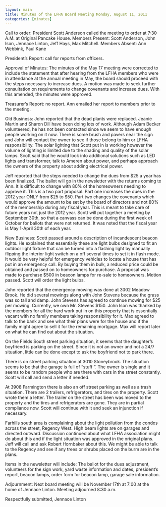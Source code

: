 ```yaml
---
layout: main
title: Minutes of the LFHA Board Meeting Monday, August 11, 2011
categories: [minutes]
---
```


Call to order:  President Scott Anderson called the meeting to order
at 7:30 A.M. at Original Pancake House. 
Members Present: Scott Anderson, John Ison, Jennace Linton, Jeff
Hays, Max Mitchell.
Members Absent: Ann Webbink, Paul Kane

President’s Report: call for reports from officers. 

Approval of Minutes:  The minutes of the May 17 meeting were
corrected to include the statement that after hearing from the LFHA
members who were in attendance at the annual meeting in May, the
board should proceed with the steps necessary to increase dues. A
motion was made to seek further consultation on requirements to
change covenants and increase dues. With this amended, the minutes
were approved.

Treasurer’s Report: no report. Ann emailed her report to members
prior to the meeting. 

Old Business: 
John reported that the dead plants were replaced. Jeanie Martin and
Sharon Dill have been doing lots of work. Although Adam Becker
volunteered, he has not been contacted since we seem to have enough
people working on it now. There is some brush and pavers near the
sign and John will contact the owner to see if those belong to him
or LFHA responsibility. The solar lighting that Scott put in is
working however the volume of lighting is limited due to the shading
and quality of the solar lamps. Scott said that he would look into
additional solutions such as LED lights and transformer, talk to
Ameren about power, and perhaps approach the owners of the property
about adding electrical power. 

Jeff reported that the steps needed to change the dues from $25 a
year has been finalized. The ballot will go in the newsletter with
the returns coming to Ann. It is difficult to change with 80% of the
homeowners needing to approve it. This is a two part proposal. Part
one increases the dues in the 2012 year ONLY from $25 to $50. Part
two changes the covenants which would approve the amount to be set
by the board of directors and not 80% of the membership during any
fiscal year. This is meant to take care of future years not just the
2012 year.  Scott will put together a meeting by September 30th, so
that a canvass can be done during the first week of October for
ballots that were not returned. It was noted that the fiscal year is
May 1-April 30th of each year. 

New Business: 
Scott passed around a description of incandescent beacon lights. He
explained that essentially these are light bulbs designed to fit an
outdoor light fixture that can be turned into a flashing light by
manually flipping the interior light switch on a off several times
to set it in flash mode. It would be very helpful for emergency
vehicles to locate a house that has put in an emergency call. By
buying them in bulk, a reduced price could be obtained and passed on
to homeowners for purchase. A proposal was made to purchase $500 in
beacon lamps for re-sale to homeowners. Motion passed. Scott will
order the light bulbs. 

John reported that the emergency mowing was done at 3002 Meadow
Brook. He did several mowings along with John Stevens because the
grass was so tall and damp. John Stevens has agreed to continue
mowing for $25 per mowing. Currently, we own Mr. Stevens $150. John
Ison was thanked by the members for all the hard work put in on this
property that is essentially vacant with no family members taking
responsibility for it. Max agreed to talk to the bank and see what
their plans were for the house and if the family might agree to sell
it for the remaining mortgage. Max will report later on what he can
find out about the situation. 

On the Fields South street parking situation, it seems that the
daughter’s boyfriend is parking on the street. Since it is not an
owner and not a 24/7 situation, little can be done except to ask the
boyfriend not to park there. 

There is on street parking situation at 3010 Stoneybrook. The
situation seems to be that the garage is full of “stuff “. The owner
is single and it seems to be random people who are there with cars
in the street constantly. Scott will call and send a letter if
needed. 

At 3908 Farmington there is also an off street parking as well as a
trash situation. There are 2 trailers, refrigerators, and tires on
the property. Scott wrote them a letter. The trailer on the street
has been was moved to the property and the tires and refrigerators
are gone. They are in partial compliance now. Scott will continue
with it and seek an injunction if necessary. 

Farhills south area is complaining about the light pollution from
the condos across the street, Regency West. High beam lights are on
garages and directed outward. Discussion continued about what LFHA
association might do about this and if the light situation was
approved in the original plans. Jeff will call and ask Robert
Hornbaker about this. We might be able to talk to the Regency and
see if any trees or shrubs placed on the burm are in the plans.

Items in the newsletter will include: The ballot for the dues
adjustment, volunteers for the sign work, yard waste information and
dates, president’s report, beacon lamps, order form for beacon lamp,
garage sale information. 

Adjournment:  Next board meeting will be November 17th at 7:00 at
the home of Jennace Linton. Meeting adjourned 8:30 a.m.

Respectfully submitted,
Jennace Linton
